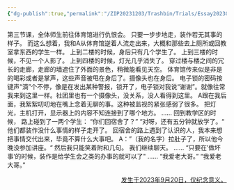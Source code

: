 ```yaml
---
{"dg-publish":true,"permalink":"/ZIP20231203/Trashbin/Trials/Essay20230920/","title":"230920","created":"","updated":""}
---
```


第三节课，全体师生前往体育馆进行仇恨会。
只要一步步地走，装作若无其事的样子。
而这么想着，我和A从体育馆逆着人流走出来，大概和那些去上厕所或回教室拿东西的学生一样。
上到二楼的时候，身后只有几个学生了。
上到三楼的时候，不见一个人影了。
上到四楼的时候，灯光几乎消失了。
穿过楼与楼之间的冗长的走廊，走廊的墙遮住了外面的景色，稍微能看见天空。
体育馆传来似是非是的喝彩或者是掌声，这些声音被甩在身后了。摄像头也在身后。
电子锁的密码按键声“滴”个不停，像是在发出某种警报，锁开了，电子锁对我说“谢谢”。就像往常我来到这里一样。社团里也有一个摄像头，没关系，没人看得到这里。
A跟在我后面，我絮絮叨叨地在嘴上念着无聊的事。这种被监视的紧张感弱了很多。
把灯光，主机打开，显示器上的内容不知连接到了哪个地方。
……
回到教学区的时候，
路上碰到了一两个学生：
“你们回宿舍了？”
“对呀，还有五分钟就放学了。“
他们都装作没什么事情的样子走开了。
回宿舍的路上遇到了认识的人，我本来想把事情交代出来，毕竟不算什么大事吧。
A：”（我的名字）拉肚子了，所以他今晚没参加讲座。“
然后我只能笑着附和几句。
我们继续聊天。
……
“只要在’做坏事‘的时候，装作是给学生会之类的办事的就可以了"
……
“我爱老大哥。”
“我爱老大哥。”


<p align="right"><u>发生于2023年9月20日，仅纪念意义。</u></p>